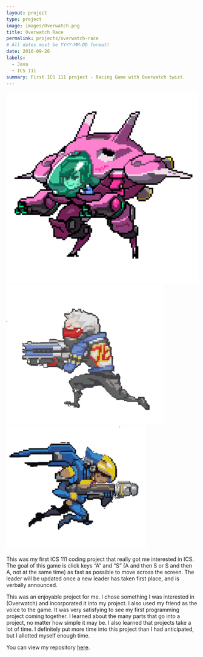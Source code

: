 ```yaml
---
layout: project
type: project
image: images/Overwatch.png
title: Overwatch Race
permalink: projects/overwatch-race
# All dates must be YYYY-MM-DD format!
date: 2016-09-26
labels:
  - Java
  - ICS 111
summary: First ICS 111 project - Racing Game with Overwatch twist.
---
```


<div class="ui small images">
  <img class="ui image" src="../images/Dva.png">
  <img class="ui image" src="../images/Soldier-76.png">
  <img class="ui image" src="../images/Pharah.png">
</div>

This was my first ICS 111 coding project that really got me interested in ICS. The goal of this game is click keys “A” and “S” (A and then S or S and then A, not at the same time) as fast as possible to move across the screen. The leader will be updated once a new leader has taken first place, and is verbally announced.

This was an enjoyable project for me.  I chose something I was interested in (Overwatch) and incorporated it into my project.  I also used my friend as the voice to the game.  It was very satisfying to see my first programming project coming together.  I learned about the many parts that go into a project, no matter how simple it may be.  I also learned that projects take a lot of time.  I definitely put more time into this project than I had anticipated, but I allotted myself enough time.

You can view my repository [here](https://github.com/Olivia-Murray/ICS111-Project1).



